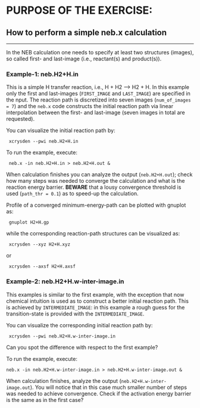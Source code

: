 # PURPOSE OF THE EXERCISE:
## How to perform a simple neb.x calculation
--------------------------------------------

In the NEB calculation one needs to specify at least two structures
(images), so called first- and last-image (i.e., reactant(s) and
product(s)).


### Example-1: neb.H2+H.in

This is a simple H transfer reaction, i.e., H + H2 --> H2 + H. In this
example only the first and last-images (`FIRST_IMAGE` and
`LAST_IMAGE`) are specified in the nput. The reaction path is
discretized into seven images (`num_of_images = 7`) and the `neb.x`
code constructs the initial reaction path via linear interpolation
between the first- and last-image (seven images in total are
requested).

You can visualize the initial reaction path by:

     xcrysden --pwi neb.H2+H.in

To run the example, execute:

     neb.x -in neb.H2+H.in > neb.H2+H.out &

When calculation finishes you can analyze the output (`neb.H2+H.out`);
check how many steps was needed to converge the calculation and what
is the reaction energy barrier. **BEWARE** that a lousy convergence
threshold is used (`path_thr = 0.1`) as to speed-up the calculation.

Profile of a converged minimum-energy-path can be plotted with gnuplot
as:

     gnuplot H2+H.gp

while the corresponding reaction-path structures can be visualized as:

     xcrysden --xyz H2+H.xyz
or

     xcrysden --axsf H2+H.axsf


### Example-2: neb.H2+H.w-inter-image.in

This examples is similar to the first example, with the exception
that now chemical intuition is used as to construct a better initial
reaction path. This is achieved by `INTERMEDIATE_IMAGE`: in this
example a rough guess for the transition-state is provided with the
`INTERMEDIATE_IMAGE`.

You can visualize the corresponding initial reaction path by:

     xcrysden --pwi neb.H2+H.w-inter-image.in

Can you spot the difference with respect to the first example?

To run the example, execute:

    neb.x -in neb.H2+H.w-inter-image.in > neb.H2+H.w-inter-image.out &

When calculation finishes, analyze the output
(`neb.H2+H.w-inter-image.out`). You will notice that in this case much
smaller number of steps was needed to achieve convergence. Check if
the activation energy barrier is the same as in the first case?
